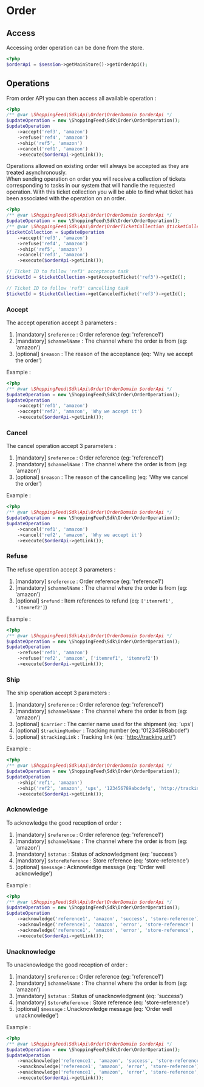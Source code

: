 # Order

## Access

Accessing order operation can be done from the store.

```php
<?php
$orderApi = $session->getMainStore()->getOrderApi();
```

## Operations

From order API you can then access all available operation :
```php
<?php
/** @var \ShoppingFeed\Sdk\Api\Order\OrderDomain $orderApi */
$updateOperation = new \ShoppingFeed\Sdk\Order\OrderOperation();
$updateOperation
    ->accept('ref3', 'amazon')
    ->refuse('ref4', 'amazon')
    ->ship('ref5', 'amazon')
    ->cancel('ref1', 'amazon')
    ->execute($orderApi->getLink());
```

Operations allowed on existing order will always be accepted as they are treated asynchronously.  
When sending operation on order you will receive a collection of tickets corresponding to tasks in our system 
that will handle the requested operation.
With this ticket collection you will be able to find what ticket has been associated with the operation on an order.

```php
<?php
/** @var \ShoppingFeed\Sdk\Api\Order\OrderDomain $orderApi */
$updateOperation = new \ShoppingFeed\Sdk\Order\OrderOperation();
/** @var \ShoppingFeed\Sdk\Api\Order\OrderTicketCollection $ticketCollection */
$ticketCollection = $updateOperation
    ->accept('ref3', 'amazon')
    ->refuse('ref4', 'amazon')
    ->ship('ref5', 'amazon')
    ->cancel('ref3', 'amazon')
    ->execute($orderApi->getLink());

// Ticket ID to follow 'ref3' acceptance task
$ticketId = $ticketCollection->getAcceptedTicket('ref3')->getId();

// Ticket ID to follow 'ref3' cancelling task
$ticketId = $ticketCollection->getCanceledTicket('ref3')->getId();
```

### Accept

The accept operation accept 3 parameters :
1. [mandatory] `$reference` : Order reference (eg: 'reference1') 
2. [mandatory] `$channelName` : The channel where the order is from (eg: 'amazon') 
3. [optional] `$reason` : The reason of the acceptance (eq: 'Why we accept the order') 

Example :
```php
<?php
/** @var \ShoppingFeed\Sdk\Api\Order\OrderDomain $orderApi */
$updateOperation = new \ShoppingFeed\Sdk\Order\OrderOperation();
$updateOperation
    ->accept('ref1', 'amazon')
    ->accept('ref2', 'amazon', 'Why we accept it')
    ->execute($orderApi->getLink());
```

### Cancel

The cancel operation accept 3 parameters :
1. [mandatory] `$reference` : Order reference (eg: 'reference1') 
2. [mandatory] `$channelName` : The channel where the order is from (eg: 'amazon') 
3. [optional] `$reason` : The reason of the cancelling (eq: 'Why we cancel the order') 

Example :
```php
<?php
/** @var \ShoppingFeed\Sdk\Api\Order\OrderDomain $orderApi */
$updateOperation = new \ShoppingFeed\Sdk\Order\OrderOperation();
$updateOperation
    ->cancel('ref1', 'amazon')
    ->cancel('ref2', 'amazon', 'Why we accept it')
    ->execute($orderApi->getLink());
```

### Refuse

The refuse operation accept 3 parameters :
1. [mandatory] `$reference` : Order reference (eg: 'reference1') 
2. [mandatory] `$channelName` : The channel where the order is from (eg: 'amazon') 
3. [optional] `$refund` : Item references to refund (eq: `['itemref1', 'itemref2']`) 

Example :
```php
<?php
/** @var \ShoppingFeed\Sdk\Api\Order\OrderDomain $orderApi */
$updateOperation = new \ShoppingFeed\Sdk\Order\OrderOperation();
$updateOperation
    ->refuse('ref1', 'amazon')
    ->refuse('ref2', 'amazon', ['itemref1', 'itemref2'])
    ->execute($orderApi->getLink());
```

### Ship

The ship operation accept 3 parameters :
1. [mandatory] `$reference` : Order reference (eg: 'reference1') 
2. [mandatory] `$channelName` : The channel where the order is from (eg: 'amazon') 
3. [optional] `$carrier` : The carrier name used for the shipment (eq: 'ups') 
3. [optional] `$trackingNumber` : Tracking number (eq: '01234598abcdef') 
3. [optional] `$trackingLink` : Tracking link (eq: 'http://tracking.url/') 

Example :
```php
<?php
/** @var \ShoppingFeed\Sdk\Api\Order\OrderDomain $orderApi */
$updateOperation = new \ShoppingFeed\Sdk\Order\OrderOperation();
$updateOperation
    ->ship('ref1', 'amazon')
    ->ship('ref2', 'amazon', 'ups', '123456789abcdefg', 'http://tracking.url/')
    ->execute($orderApi->getLink());
```
### Acknowledge

To acknowledge the good reception of order :
1. [mandatory] `$reference` : Order reference (eg: 'reference1') 
2. [mandatory] `$channelName` : The channel where the order is from (eg: 'amazon') 
3. [mandatory] `$status` : Status of acknowledgment (eq: 'success') 
4. [mandatory] `$storeReference` : Store reference (eq: 'store-reference') 
5. [optional] `$message` : Acknowledge message  (eq: 'Order well acknowledge') 

Example :
```php
<?php
/** @var \ShoppingFeed\Sdk\Api\Order\OrderDomain $orderApi */
$updateOperation = new \ShoppingFeed\Sdk\Order\OrderOperation();
$updateOperation
    ->acknowledge('reference1', 'amazon', 'success', 'store-reference')
    ->acknowledge('reference1', 'amazon', 'error', 'store-reference')
    ->acknowledge('reference1', 'amazon', 'error', 'store-reference', 'Order well acknowledged')
    ->execute($orderApi->getLink());
```

### Unacknowledge

To unacknowledge the good reception of order :
1. [mandatory] `$reference` : Order reference (eg: 'reference1') 
2. [mandatory] `$channelName` : The channel where the order is from (eg: 'amazon') 
3. [mandatory] `$status` : Status of unacknowledgment (eq: 'success') 
4. [mandatory] `$storeReference` : Store reference (eq: 'store-reference') 
5. [optional] `$message` : Unacknowledge message  (eq: 'Order well unacknowledge') 

Example :
```php
<?php
/** @var \ShoppingFeed\Sdk\Api\Order\OrderDomain $orderApi */
$updateOperation = new \ShoppingFeed\Sdk\Order\OrderOperation();
$updateOperation
    ->unacknowledge('reference1', 'amazon', 'success', 'store-reference')
    ->unacknowledge('reference1', 'amazon', 'error', 'store-reference')
    ->unacknowledge('reference1', 'amazon', 'error', 'store-reference', 'Order well unacknowledged')
    ->execute($orderApi->getLink());
```

